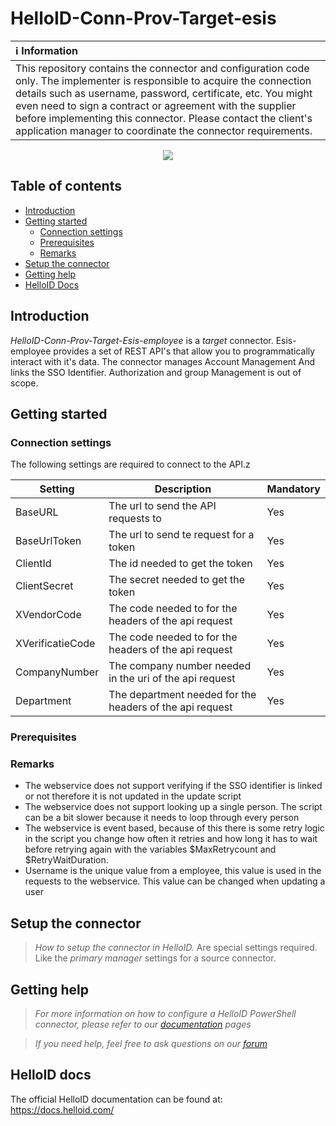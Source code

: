 # HelloID-Conn-Prov-Target-esis
| :information_source: Information |
|:---------------------------|
| This repository contains the connector and configuration code only. The implementer is responsible to acquire the connection details such as username, password, certificate, etc. You might even need to sign a contract or agreement with the supplier before implementing this connector. Please contact the client's application manager to coordinate the connector requirements. |

<p align="center">
  <img src="https://sts.rovictonline.nl/images/logo_Rovict_FC.png">
</p>

## Table of contents

- [Introduction](#Introduction)
- [Getting started](#Getting-started)
  + [Connection settings](#Connection-settings)
  + [Prerequisites](#Prerequisites)
  + [Remarks](#Remarks)
- [Setup the connector](@Setup-The-Connector)
- [Getting help](#Getting-help)
- [HelloID Docs](#HelloID-docs)

## Introduction

_HelloID-Conn-Prov-Target-Esis-employee_ is a _target_ connector. Esis-employee provides a set of REST API's that allow you to programmatically interact with it's data. The connector manages Account Management And links the SSO Identifier. Authorization and group Management is out of scope.
## Getting started

### Connection settings

The following settings are required to connect to the API.z

| Setting           | Description                                               | Mandatory   |
| ------------      | -----------                                               | ----------- |
| BaseURL           | The url to send the API requests to                       | Yes         |
| BaseUrlToken      | The url to send te request for a token                    | Yes         |
| ClientId          | The id needed to get the token                            | Yes         |
| ClientSecret      | The secret needed to get the token                        | Yes         |
| XVendorCode       | The code needed to for the headers of the api request     | Yes         |
| XVerificatieCode  | The code needed to for the headers of the api request     | Yes         |
| CompanyNumber     | The company number needed in the uri of the api request   | Yes         |
| Department        | The department needed for the headers of the api request  | Yes         |

### Prerequisites

### Remarks
- The webservice does not support verifying if the SSO identifier is linked or not therefore it is not updated in the update script
- The webservice does not support looking up a single person. The script can be a bit slower because it needs to loop through every person
- The webservice is event based, because of this there is some retry logic in the script you change how often it retries and how long it has to wait before retrying again with the variables $MaxRetrycount and $RetryWaitDuration.
- Username is the unique value from a employee, this value is used in the requests to the webservice. This value can be changed when updating a user

## Setup the connector

> _How to setup the connector in HelloID._ Are special settings required. Like the _primary manager_ settings for a source connector.

## Getting help

> _For more information on how to configure a HelloID PowerShell connector, please refer to our [documentation](https://docs.helloid.com/hc/en-us/articles/360012558020-Configure-a-custom-PowerShell-target-system) pages_

> _If you need help, feel free to ask questions on our [forum](https://forum.helloid.com)_

## HelloID docs

The official HelloID documentation can be found at: https://docs.helloid.com/